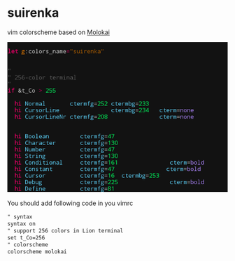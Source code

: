 # suirenka
vim colorscheme based on [Molokai](https://github.com/tomasr/molokai)  

![](https://github.com/Hanaasagi/suirenka/blob/master/screenshot.png)


You should add following code in you vimrc  

    " syntax
    syntax on
    " support 256 colors in Lion terminal
    set t_Co=256
    " colorscheme
    colorscheme molokai
